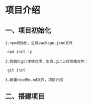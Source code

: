 # 项目介绍
  ## 一、项目初始化
    1.npm初始化，生成package.json文件
``` npm init -y```

    2.初始化git本地仓库，生成.git上传忽略文件：
``` git init```

    3.新建readMe.md文件，项目介绍

  ## 二、搭建项目
